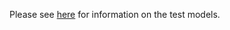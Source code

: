 Please see [here](/js/react_native/test_types_models.readme.md) for information on the test models.
